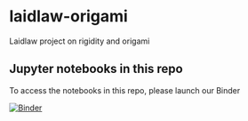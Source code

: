 # laidlaw-origami

Laidlaw project on rigidity and origami

## Jupyter notebooks in this repo

To access the notebooks in this repo, please launch our Binder

[![Binder](https://mybinder.org/badge_logo.svg)](https://mybinder.org/v2/gh/theran/laidlaw-origami.git/HEAD)
